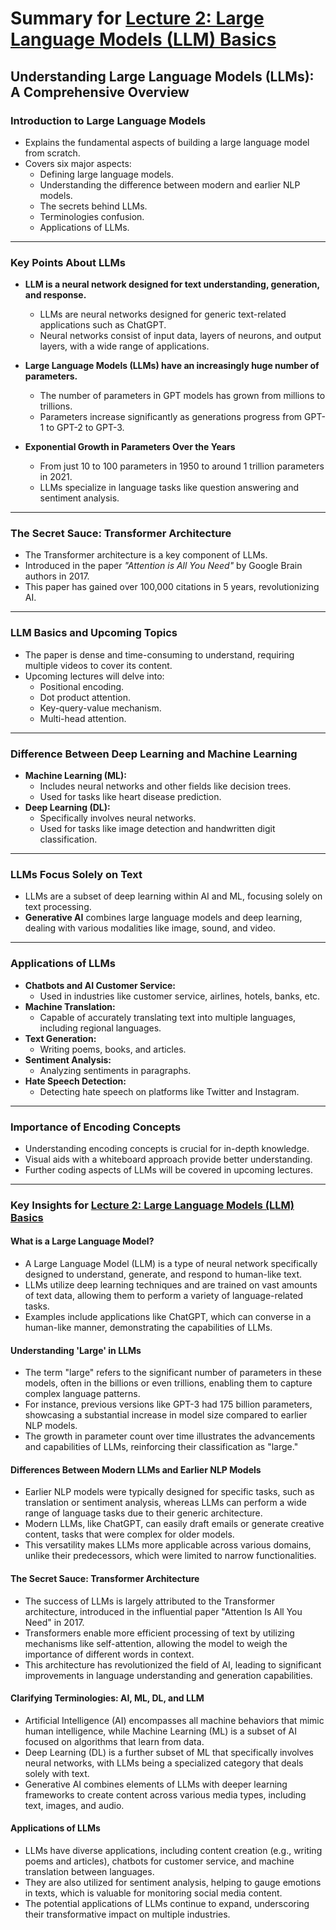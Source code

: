 # Summary for [Lecture 2: Large Language Models (LLM) Basics](https://www.youtube.com/watch?v=3dWzNZXA8DY)
## Understanding Large Language Models (LLMs): A Comprehensive Overview

### Introduction to Large Language Models
- Explains the fundamental aspects of building a large language model from scratch.
- Covers six major aspects:
    - Defining large language models.
    - Understanding the difference between modern and earlier NLP models.
    - The secrets behind LLMs.
    - Terminologies confusion.
    - Applications of LLMs.

---

### Key Points About LLMs
- **LLM is a neural network designed for text understanding, generation, and response.**
    - LLMs are neural networks designed for generic text-related applications such as ChatGPT.
    - Neural networks consist of input data, layers of neurons, and output layers, with a wide range of applications.

- **Large Language Models (LLMs) have an increasingly huge number of parameters.**
    - The number of parameters in GPT models has grown from millions to trillions.
    - Parameters increase significantly as generations progress from GPT-1 to GPT-2 to GPT-3.

- **Exponential Growth in Parameters Over the Years**
    - From just 10 to 100 parameters in 1950 to around 1 trillion parameters in 2021.
    - LLMs specialize in language tasks like question answering and sentiment analysis.

---

### The Secret Sauce: Transformer Architecture
- The Transformer architecture is a key component of LLMs.
- Introduced in the paper *"Attention is All You Need"* by Google Brain authors in 2017.
- This paper has gained over 100,000 citations in 5 years, revolutionizing AI.

---

### LLM Basics and Upcoming Topics
- The paper is dense and time-consuming to understand, requiring multiple videos to cover its content.
- Upcoming lectures will delve into:
    - Positional encoding.
    - Dot product attention.
    - Key-query-value mechanism.
    - Multi-head attention.

---

### Difference Between Deep Learning and Machine Learning
- **Machine Learning (ML):**
    - Includes neural networks and other fields like decision trees.
    - Used for tasks like heart disease prediction.
- **Deep Learning (DL):**
    - Specifically involves neural networks.
    - Used for tasks like image detection and handwritten digit classification.

---

### LLMs Focus Solely on Text
- LLMs are a subset of deep learning within AI and ML, focusing solely on text processing.
- **Generative AI** combines large language models and deep learning, dealing with various modalities like image, sound, and video.

---

### Applications of LLMs
- **Chatbots and AI Customer Service:**
    - Used in industries like customer service, airlines, hotels, banks, etc.
- **Machine Translation:**
    - Capable of accurately translating text into multiple languages, including regional languages.
- **Text Generation:**
    - Writing poems, books, and articles.
- **Sentiment Analysis:**
    - Analyzing sentiments in paragraphs.
- **Hate Speech Detection:**
    - Detecting hate speech on platforms like Twitter and Instagram.

---

### Importance of Encoding Concepts
- Understanding encoding concepts is crucial for in-depth knowledge.
- Visual aids with a whiteboard approach provide better understanding.
- Further coding aspects of LLMs will be covered in upcoming lectures.

---

### Key Insights for [Lecture 2: Large Language Models (LLM) Basics](https://www.youtube.com/watch?v=3dWzNZXA8DY)

#### What is a Large Language Model?
- A Large Language Model (LLM) is a type of neural network specifically designed to understand, generate, and respond to human-like text.
- LLMs utilize deep learning techniques and are trained on vast amounts of text data, allowing them to perform a variety of language-related tasks.
- Examples include applications like ChatGPT, which can converse in a human-like manner, demonstrating the capabilities of LLMs.

#### Understanding 'Large' in LLMs
- The term "large" refers to the significant number of parameters in these models, often in the billions or even trillions, enabling them to capture complex language patterns.
- For instance, previous versions like GPT-3 had 175 billion parameters, showcasing a substantial increase in model size compared to earlier NLP models.
- The growth in parameter count over time illustrates the advancements and capabilities of LLMs, reinforcing their classification as "large."

#### Differences Between Modern LLMs and Earlier NLP Models
- Earlier NLP models were typically designed for specific tasks, such as translation or sentiment analysis, whereas LLMs can perform a wide range of language tasks due to their generic architecture.
- Modern LLMs, like ChatGPT, can easily draft emails or generate creative content, tasks that were complex for older models.
- This versatility makes LLMs more applicable across various domains, unlike their predecessors, which were limited to narrow functionalities.

#### The Secret Sauce: Transformer Architecture
- The success of LLMs is largely attributed to the Transformer architecture, introduced in the influential paper "Attention Is All You Need" in 2017.
- Transformers enable more efficient processing of text by utilizing mechanisms like self-attention, allowing the model to weigh the importance of different words in context.
- This architecture has revolutionized the field of AI, leading to significant improvements in language understanding and generation capabilities.

#### Clarifying Terminologies: AI, ML, DL, and LLM
- Artificial Intelligence (AI) encompasses all machine behaviors that mimic human intelligence, while Machine Learning (ML) is a subset of AI focused on algorithms that learn from data.
- Deep Learning (DL) is a further subset of ML that specifically involves neural networks, with LLMs being a specialized category that deals solely with text.
- Generative AI combines elements of LLMs with deeper learning frameworks to create content across various media types, including text, images, and audio.

#### Applications of LLMs
- LLMs have diverse applications, including content creation (e.g., writing poems and articles), chatbots for customer service, and machine translation between languages.
- They are also utilized for sentiment analysis, helping to gauge emotions in texts, which is valuable for monitoring social media content.
- The potential applications of LLMs continue to expand, underscoring their transformative impact on multiple industries.